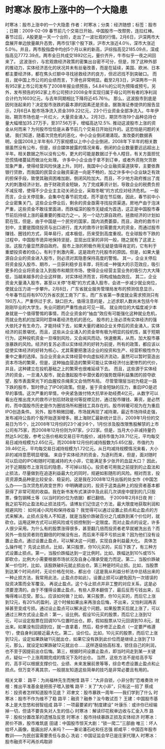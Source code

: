 # 时寒冰  股市上涨中的一个大隐患

时寒冰：股市上涨中的一个大隐患
作者：时寒冰；分类：经济随想；标签：股市 ；日期：2009-02-09
春节前几个交易日开始，中国股市一改颓势，连拉红棒。春节过后，A股更是一天一个台阶，走出了一波壮观的行情。2月6日，沪深两市大盘展开单边放量飙升态势，两市仅1家个股下跌，沪市大涨近4.0％，深市大涨近5.0％。并且，两市股指盘中均创5个月以来的新高，沪综指高见2185.09点，深成指高见7772.39点。两市全日共成交1892亿元，量价齐升，牛市似乎一夜之间回来了。
这波涨价，与宏观救经济政策的密集出台密不可分，但是，除了这种外部的推动力，实体经济恶化的状况并未有丝毫改善，而是在延续，美国、欧洲、日本都主要经济体，都在焦头烂额中寻找拯救经济的良方，但迟迟找不到突破口。
而且，就中国上市公司的业绩而言，下滑也非常明显。截至2月3日，沪深两市一共有952家上市公司发布了2008年报业绩预告，54.84％的公司为预降或预亏。另外，发布预告的952家上市公司预计2008全年实现归属于母公司所有者的净利润合计约为1603亿元，与去年同期相比下降将近45.76％。
那么，这波股市到底是因何涨起来的？决定股市涨跌的最本源的因素还是资金。据渤海证券提供的报告显示，2月6日A 股市场净流入资金399.22亿元，23个行业资金全部净流入。牛年伊始，期货市场也是一片红火，大量资金涌入。2月3日，期货市场19个品种总持仓量大幅增加35.27万手，至317.56万手，增幅高达12.5%.
推动这波股市上涨的资金从何而来？为何股市恰恰是从春节前几个交易日开始拉升的。这恐怕是问题的关键。
我们知道，随着次贷危机的恶化，中小企业倒闭潮涌现。发改委的数据表明，全国2008上半年有6.7万家规模以上中小企业倒闭，2008年下半年的相关数据虽然没有公布，但是，综合媒体披露的情况来看，倒闭的企业数量要远远超出上半年。相关数据之所以没有公布，更大的可能是数据过于令人瞠目，有关方面担忧恐慌情绪蔓延而做淡化处理。
许多中小企业由于拿不到订单，或者外资拖欠货款现象严重，使得经营风险快速上升。同时，我国中小企业融资渠道狭窄，主要依靠银行贷款，而我国的民营企业融资渠道一向是不畅的，加之许多中小企业缺乏有效的担保手段，致使其融资困难加剧，倒闭风险加大。而且，不少地方政府推出了庞大的刺激经济计划，由于财政资金短缺，为了完成筹资计划，导致企业的税费负担不减反增，使得不少企业主主动关闭企业，采取冬眠“的方式应对经济危机。
一般而言，企业关停现象，会集中在春节前完成，而不是在节后做，因此，春节前中小企业密集关门。这些企业停业后，剩余的资金亟需寻找投资渠道。房地产由于泡沫严重，这些资金不敢往里面进，而跌幅深的股市无疑成为首选，这正是中国股市春节前后持续上涨的最重要的推动力之一。另一个动力源自政府。拯救经济的计划如箭在弦，但是，由于中国是一个民穷的国家，国内消费萎靡，而且，政府的救市计划中，主要是围绕投资与出口进行，庞大的救市计划需要庞大的资金，而通过股市赚钱、圈钱的方式，简单易行，成本极低，历来受到高度重视。在全球股市下跌的过程中，中国股市诡异地保持坚挺，显现出庄家的非同一般，随之就有了这波上涨。这股力量显然源自政府。
股市上涨的积极作用无疑是值得肯定的，它有利于重塑投资者的信心，有利于刺激内需，这是政府力托股市的原因。但是，如果大量源自企业的资金进入股市，则必须对其隐患保持高度的警惕。
其一，企业关停后将资金投入股市、期市，一旦获利稳步且丰厚，将形成一种强大的示范效应，吸引更多的企业将资金注入到股市和期货市场，使得企业经营主营业务的吸引力大大降低，当越来越多的企业这样做，对实体经济而言，将构成抽血效应。
其二，企业资金大量涌入股市，甚至以关停“冬眠”的方式涌入股市，会进一步减少就业岗位，使就业压力进一步攀升。2月8日，广东省就业服务管理局发布的预测信息显示，今年春节后将有970万外省农民工南下广东，而广东省第一季度就业需求预测只有190万人，严重供过于求，缺口巨大。值得注意的是，上述求职人数尚未包括今年刚刚毕业的大学生。失业问题的严重性由此可见一斑。
就业岗位的大幅度减少本身就是一个值得警惕的事情，而企业资金的“抽血”效应有可能强化这种就业危机，而就业危机的加深同时意味着经济危机的恶化。
股市的上涨必须有实体经济的强大依托才有生命力，才能持续下去，如果大量的诸如企业关停后的资金涌入，实体经济的前景堪忧。而且，这些从企业涌入的资金带有极为明显的投机性，属于短期行为，这种投机资金一旦嗅到风险，又会闻风而动，快速撤离，从而，加大股市暴涨暴跌的风险。经济的复苏必须以实体经济的好转为前提，所有的政策，都应该以促使实体经济的好转为核心，尤其需要把激活企业的投资和生产、经营积极性作为重中之重的选择。当企业资金从实体经营中向虚拟经济流动，虽然可以暂时营造出资本市场的繁荣，但是，这种抽血营造的繁荣可能让实体经济付出更惨烈的代价，并且，这种建立在投机基础之上的繁荣也很难延续下去。
而且，这些源于实体经济的资金，一旦涌入股市，就会激起股市中潜伏着的强势既得利益集团的掠夺欲望，股市表面荣光下的血腥绞杀绳索又会悄然布局。
尽管管理层当初为稳定一路下跌的股市，暂时停止了IPO的政策。但是，鉴于资金短缺的压力，重启IPO是迟早的事情。这次严重的旱情，中央紧急拨付特大抗旱补助经费4亿元，从数字可以看出在推出庞大的救市计划后财政是何等捉襟见肘，通过股市赚钱、筹资，是必然的，而中国股市历史是作为圈钱场所和圈钱工具存在的。股市转暖可视为在为重启IPO创造条件。
另外，股市稍微回暖，市场就再现了减持潮，最近市场持续走强，发布减持公告的个股开始逐渐增多。据上海财汇最新统计显示，2009年1月份的交易日为15个，比2008年12月份的23个减少8个，1月份涉及股改限售股解禁的上市公司有75家，而2008年12月份则为97家，少22家。但是，当月大小非减持量仍然达5.9亿股，参考公告价格和交易日平均股价，减持市值为39.71亿元，平均每交易日减持规模为2.65亿元。而2008年12月份的减持股数为5.65亿股，市值约为39.46亿元，平均每交易日减持规模为1.72亿元。从日均减持规模情况来看，大小非的减持意愿明显增强。
来自于实体经济的资金，为逐利而来，但是，面对随时可以启动的IPO和随时可能减持的大小非，它能满足多少张开的血盆大口？
因此，对于近期股市上涨背后的隐患，不可掉以轻心。投资者可用我之前提到的止盈法和止损法，尽量做到在追逐利益最大化的同时，规避如影随形的风险。相对而言，投资资源类品种是比较安全、稳妥的。这是我在2008年12月出版的处女作《中国怎么办——当次贷危机改变世界》中明确建议的，投资于这类品种上的投资者基本都获得了非常可观的收益。我在新书发布式演讲中及此前几次讲座中提到的几只股票，像包钢稀土等（以当时的价位为依据）都已翻倍。
于2009年2月8日夜
附：我之前写的止盈法和止损法技巧。请博友们记住这个方法，最大限度地获取利润和规避风险：
如何减小风险和保持收益？
我觉得可以通过设置止损点和止盈点的方式来解决。止损点没有人不知道，就是当股价跌破百分之几或跌到某个价位时，就砍仓。运用这种方式可以把风险或亏损控制到一定限度。而对止盈点的设定，许多人很少采用。为什么有的股票涨得很多，甚至翻几倍而投资者老早就被洗出去？而另外一些投资者则在翻倍的时候没有出，而后来不得不亏损出来？因为他们没有设置止盈点。通过设置止盈点，可以解决这一问题，实现自身利益最大化。
具体怎么操作呢？
先说止损点。比如，某只股票，你10元买的，买后下跌了，有三种方式设置止损点。第一，当股价跌幅达到一定比例时。比如，跌幅达到10%或15%即砍仓，比例大小需要根据市场状况及自身心理承受能力而定。第二，当股价跌破某一价位时，比如，该股跌破8元就止损出仓。第三种是时间止损。比如，当股票到达某个时间点时，无论价格在何处，都出仓（这是我从利益分析法中总结出来的一种止损方法，我常用此法，止盈点亦如此）。设置止损可以避免因为一次错误的投资决策而全军覆没。
再说止盈点。这个与止损点并非工整的对应关系，这是必须要澄清的。由于不懂得设置止盈点，有些人原本翻倍了，最后反而亏钱出来，后悔得难以忍受。那么，应该如何做？比如，某只股票，你10元买的，而后它上涨到12元，有20%的盈利，这个时候如果出来再涨会后悔，不出来，又怕利润再丢掉甚至变成亏损。通过设止盈点可以解决这个问题。如果股票买后就上涨了，可以通过三种方式设止盈点：第一，设比例。假设10元买的股票，而后它上涨到12元，可以设定股票在回调10%位置时出仓。即，假如股票从12元回调到10.8元，就出来。如果没有回调到位，就一直拿着，然后，稳步修正止盈点（一定要严格遵守），使自身利润接近最大化。第二，设价位。比如，10元买的股票，而后它上涨到12元，设定如果跌破11元就出仓，如果它没有跌到此价位而是继续上涨到了13元，那么，就设定如果跌破12元就出仓……这样逐级抬高标准，锁住自己的利润，也不至于因提前出仓后悔。第三，根据时间设置止盈点，即当时间走到某一关键点，疑似一个上涨周期完成的情况下及时出仓。
当然，这些方法不是给高手写的，高手可以根据支撑价位、业绩、未来发展前景等等，综合考虑设置止盈点和止损点。但万变不离其宗，一般朋友知道这些简单的技巧是非常必要且有用的。

相关文章：
路平：为尚福林先生而惋惜
路平：“大非自锁，小非分割”恐难奏效
叶檀：推出平准基金是把孩子喂入狼嘴
路平：关了“大小非”，只有这一招了
蔡成杉：投资者怎样知道股市见底？
邓聿文：股市暴跌一周年——我们学到了什么
时寒冰：股市不作为维不了稳
路平：融资？融券？汝今敢试否？
王建：中国股市基本上是大忽悠和弱智组成
路平：一项最要紧的“制度建设”
叶康乐：或许你已经输掉一切，但请不要丧失对人生的信心
时寒冰：解读印花税单边收与汇金入市
路平：股权分置改革的遗憾及反思
时寒冰：股市持续暴跌正损及实体经济
时寒冰：房价不跌，股市难筑底
田谴：中国股市惊天大剧：“锁一爬二”三部曲
唯三：坏人给坏人画像，能画出好人来吗？——兼论潘石屹和任志强
郎咸平：中国百年股市教训——为民创富需要责任与良心
冼岩：中国证监会早已是庄家代理人
时寒冰：股市融资不可再杀鸡取卵
